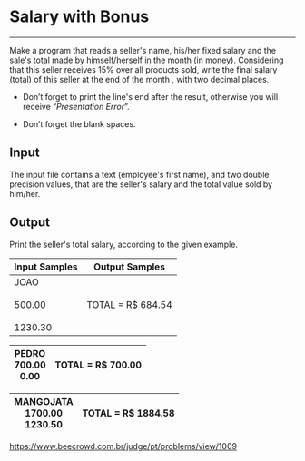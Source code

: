# Salary with Bonus

---

Make a program that reads a seller's name, his/her fixed salary and the sale's total made by himself/herself in the month (in money). 
Considering that this seller receives 15% over all products sold, write the final salary (total) of this seller at the end of the month , with two decimal places.

- Don’t forget to print the line's end after the result, otherwise you will receive “*Presentation Error*”.

- Don’t forget the blank spaces.

## Input

The input file contains a text (employee's first name), and two double precision values, that are the seller's salary and the total value sold by him/her.

## Output

Print the seller's total salary, according to the given example.

| Input Samples                     | Output Samples    |
| --------------------------------- | ----------------- |
| JOAO<br><br>500.00<br><br>1230.30 | TOTAL = R$ 684.54 |

| PEDRO  <br>700.00  <br>0.00 | TOTAL = R$ 700.00 |
| --------------------------- | ----------------- |

| MANGOJATA  <br>1700.00  <br>1230.50 | TOTAL = R$ 1884.58 |
| ----------------------------------- | ------------------ |

https://www.beecrowd.com.br/judge/pt/problems/view/1009
